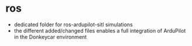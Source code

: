 # ros
* dedicated folder for ros-ardupilot-sitl simulations
* the different added/changed files enables a full integration of ArduPilot in the Donkeycar environment
